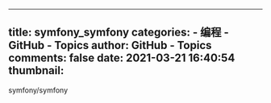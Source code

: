 
---
title: symfony_symfony
categories: 
    - 编程
    - GitHub - Topics
author: GitHub - Topics
comments: false
date: 2021-03-21 16:40:54
thumbnail: 
---

<div>   
symfony/symfony  
</div>
            